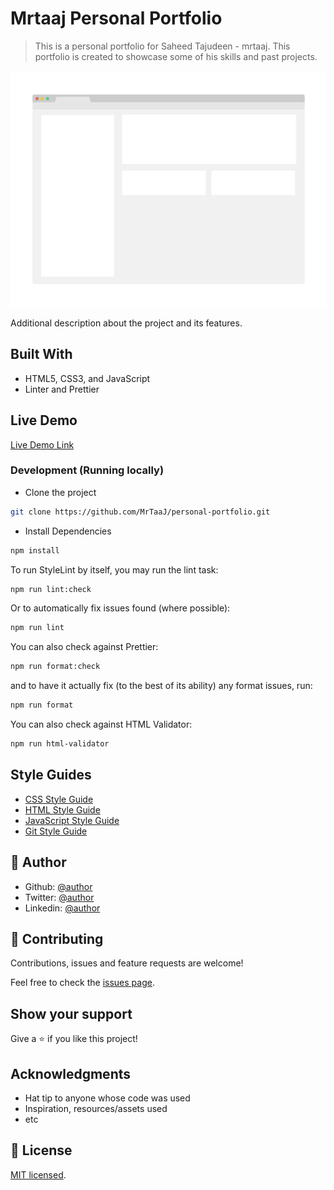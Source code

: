 # Mrtaaj Personal Portfolio

> This is a personal portfolio for Saheed Tajudeen - mrtaaj. This portfolio is created to showcase some of his skills and past projects.

![screenshot](./app_screenshot.png)

Additional description about the project and its features.

## Built With

- HTML5, CSS3, and JavaScript
- Linter and Prettier

## Live Demo

[Live Demo Link](https://livedemo.com)

### Development (Running locally)

- Clone the project

```bash
git clone https://github.com/MrTaaJ/personal-portfolio.git

```

- Install Dependencies

```bash
npm install
```

To run StyleLint by itself, you may run the lint task:

```bash
npm run lint:check
```

Or to automatically fix issues found (where possible):

```bash
npm run lint
```

You can also check against Prettier:

```bash
npm run format:check
```

and to have it actually fix (to the best of its ability) any format issues, run:

```bash
npm run format
```

You can also check against HTML Validator:

```bash
npm run html-validator
```

## Style Guides

- [CSS Style Guide](http://udacity.github.io/frontend-nanodegree-styleguide/css.html)
- [HTML Style Guide](http://udacity.github.io/frontend-nanodegree-styleguide/index.html)
- [JavaScript Style Guide](http://udacity.github.io/frontend-nanodegree-styleguide/javascript.html)
- [Git Style Guide](https://udacity.github.io/git-styleguide/)

## 👤 Author

- Github: [@author](https://github.com/mrtaaj)
- Twitter: [@author](https://twitter.com/seedof_99)
- Linkedin: [@author](https://www.linkedin.com/in/mrtaaj001/)

## 🤝 Contributing

Contributions, issues and feature requests are welcome!

Feel free to check the [issues page](../../issues).

## Show your support

Give a ⭐️ if you like this project!

## Acknowledgments

- Hat tip to anyone whose code was used
- Inspiration, resources/assets used
- etc

## 📝 License

[MIT licensed](./LICENSE).
